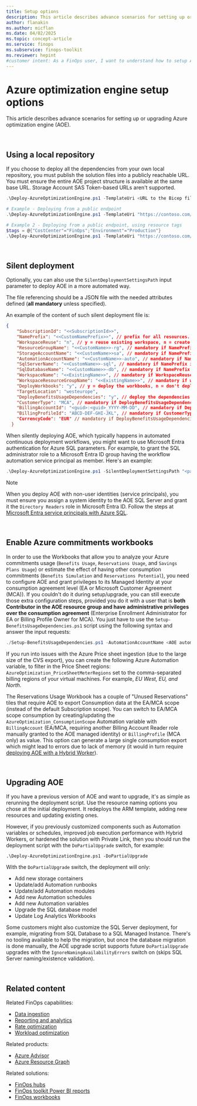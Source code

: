 ```yaml
---
title: Setup options
description: This article describes advance scenarios for setting up or upgrading Azure optimization engine (AOE).
author: flanakin
ms.author: micflan
ms.date: 04/02/2025
ms.topic: concept-article
ms.service: finops
ms.subservice: finops-toolkit
ms.reviewer: hepint
#customer intent: As a FinOps user, I want to understand how to setup Azure optimization engine (AOE).
---
```


<!-- markdownlint-disable-next-line MD025 -->
# Azure optimization engine setup options

This article describes advance scenarios for setting up or upgrading Azure optimization engine (AOE).

<br>

## Using a local repository

If you choose to deploy all the dependencies from your own local repository, you must publish the solution files into a publicly reachable URL. You must ensure the entire AOE project structure is available at the same base URL. Storage Account SAS Token-based URLs aren't supported.

```powershell
.\Deploy-AzureOptimizationEngine.ps1 -TemplateUri <URL to the Bicep file (for example, https://contoso.com/azuredeploy.bicep)> [-AzureEnvironment <AzureUSGovernment|AzureGermanCloud|AzureCloud>]

# Example - Deploying from a public endpoint
.\Deploy-AzureOptimizationEngine.ps1 -TemplateUri "https://contoso.com/azuredeploy.bicep"

# Example 2 - Deploying from a public endpoint, using resource tags
$tags = @{"CostCenter"="FinOps";"Environment"="Production"}
.\Deploy-AzureOptimizationEngine.ps1 -TemplateUri "https://contoso.com/azuredeploy.bicep" -ResourceTags $tags
```

<br>

## Silent deployment

Optionally, you can also use the `SilentDeploymentSettingsPath` input parameter to deploy AOE in a more automated way.  

The file referencing should be a JSON file with the needed attributes defined (**all mandatory** unless specified).  

An example of the content of such silent deployment file is:

```json
{
    "SubscriptionId": "<<SubscriptionId>>",
    "NamePrefix": "<<CustomNamePrefix>>", // prefix for all resources. Fill in 'EmptyNamePrefix' to specify the resource names
    "WorkspaceReuse": "n", // y = reuse existing workspace, n = create new workspace
    "ResourceGroupName": "<<CustomName>>-rg", // mandatory if NamePrefix is set to 'EmptyNamePrefix'
    "StorageAccountName": "<<CustomName>>sa", // mandatory if NamePrefix is set to 'EmptyNamePrefix'
    "AutomationAccountName": "<<CustomName>>-auto", // mandatory if NamePrefix is set to 'EmptyNamePrefix'
    "SqlServerName": "<<CustomName>>-sql", // mandatory if NamePrefix is set to 'EmptyNamePrefix'
    "SqlDatabaseName": "<<CustomName>>-db", // mandatory if NamePrefix is set to 'EmptyNamePrefix'
    "WorkspaceName": "<<ExistingName>>", // mandatory if WorkspaceReuse is set to 'n'
    "WorkspaceResourceGroupName": "<<ExistingName>>", // mandatory if workspaceReuse is set to 'n'
    "DeployWorkbooks": "y", // y = deploy the workbooks, n = don't deploy the workbooks
    "TargetLocation": "westeurope",
    "DeployBenefitsUsageDependencies": "y", // deploy the dependencies for the Azure commitments workbooks (EA/MCA customers only + agreement administrator role required)
    "CustomerType": "MCA", // mandatory if DeployBenefitsUsageDependencies is set to 'y', MCA/EA
    "BillingAccountId": "<guid>:<guid>_YYYY-MM-DD", // mandatory if DeployBenefitsUsageDependencies is set to 'y', MCA or EA Billing Account ID
    "BillingProfileId": "ABCD-DEF-GHI-JKL", // mandatory if CustomerType is set to 'MCA"
    "CurrencyCode": "EUR" // mandatory if DeployBenefitsUsageDependencies is set to 'y'
  } 
```

When silently deploying AOE, which typically happens in automated continuous deployment workflows, you might want to use Microsoft Entra authentication for Azure SQL parameters. For example, to grant the SQL administrator role to a Microsoft Entra ID group having the workflow automation service principal as member. Here's an example:

```powershell
.\Deploy-AzureOptimizationEngine.ps1 -SilentDeploymentSettingsPath "<path to deployment settings file>" -SqlAdminPrincipalType Group -SqlAdminPrincipalName "<Group Name>" -SqlAdminPrincipalObjectId "<Group Object GUID>"
```

>[!NOTE]
> When you deploy AOE with non-user identities (service principals), you must ensure you assign a system identity to the AOE SQL Server and grant it the `Directory Readers` role in Microsoft Entra ID. Follow the steps at  [Microsoft Entra service principals with Azure SQL](https://aka.ms/sqlaadsetup).

<br>

## Enable Azure commitments workbooks

In order to use the Workbooks that allow you to analyze your Azure commitments usage (`Benefits Usage`, `Reservations Usage`, and `Savings Plans Usage`) or estimate the effect of having other consumption commitments (`Benefits Simulation` and `Reservations Potential`), you need to configure AOE and grant privileges to its Managed Identity at your consumption agreement level (EA or Microsoft Customer Agreement (MCA)). If you couldn't do it during setup/upgrade, you can still execute those extra configuration steps, provided you do it with a user that is **both Contributor in the AOE resource group and have administrative privileges over the consumption agreement** (Enterprise Enrollment Administrator for EA or Billing Profile Owner for MCA). You just have to use the `Setup-BenefitsUsageDependencies.ps1` script using the following syntax and answer the input requests:

```powershell
./Setup-BenefitsUsageDependencies.ps1 -AutomationAccountName <AOE automation account> -ResourceGroupName <AOE resource group> [-AzureEnvironment <AzureUSGovernment|AzureGermanCloud|AzureCloud>]
```

If you run into issues with the Azure Price sheet ingestion (due to the large size of the CVS export), you can create the following Azure Automation variable, to filter in the Price Sheet regions: `AzureOptimization_PriceSheetMeterRegions` set to the comma-separated billing regions of your virtual machines. For example, *EU West, EU, and North*.

The Reservations Usage Workbook has a couple of "Unused Reservations" tiles that require AOE to export Consumption data at the EA/MCA scope (instead of the default Subscription scope). You can switch to EA/MCA scope consumption by creating/updating the `AzureOptimization_ConsumptionScope` Automation variable with `BillingAccount` (EA/MCA, requiring another Billing Account Reader role manually granted to the AOE managed identity) or `BillingProfile` (MCA only) as value. This option can generate a large single consumption export which might lead to errors due to lack of memory (it would in turn require [deploying AOE with a Hybrid Worker](./customize.md#scale-aoe-runbooks-with-hybrid-worker)).

<br>

## Upgrading AOE

If you have a previous version of AOE and want to upgrade, it's as simple as rerunning the deployment script. Use the resource naming options you chose at the initial deployment. It redeploys the ARM template, adding new resources and updating existing ones.

However, if you previously customized components such as Automation variables or schedules, improved job execution performance with Hybrid Workers, or hardened the solution with Private Link, then you should run the deployment script with the `DoPartialUpgrade` switch, for example:

`.\Deploy-AzureOptimizationEngine.ps1 -DoPartialUpgrade`

With the `DoPartialUpgrade` switch, the deployment will only:

* Add new storage containers
* Update/add Automation runbooks
* Update/add Automation modules
* Add new Automation schedules
* Add new Automation variables
* Upgrade the SQL database model
* Update Log Analytics Workbooks

Some customers might also customize the SQL Server deployment, for example, migrating from SQL Database to a SQL Managed Instance. There's no tooling available to help the migration, but once the database migration is done manually, the AOE upgrade script supports future `DoPartialUpgrade` upgrades with the `IgnoreNamingAvailabilityErrors` switch on (skips SQL Server naming/existence validation).

<br>

## Related content

Related FinOps capabilities:

- [Data ingestion](../../framework/understand/ingestion.md)
- [Reporting and analytics](../../framework/understand/reporting.md)
- [Rate optimization](../../framework/optimize/rates.md)
- [Workload optimization](../../framework/optimize/workloads.md)

Related products:

- [Azure Advisor](/azure/advisor/)
- [Azure Resource Graph](/azure/governance/resource-graph/)

Related solutions:

- [FinOps hubs](../hubs/finops-hubs-overview.md)
- [FinOps toolkit Power BI reports](../power-bi/reports.md)
- [FinOps workbooks](../workbooks/finops-workbooks-overview.md)

<br>